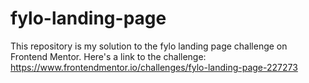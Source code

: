 # fylo-landing-page
This repository is my solution to the fylo landing page challenge on Frontend Mentor. Here's a link to the challenge: https://www.frontendmentor.io/challenges/fylo-landing-page-227273
